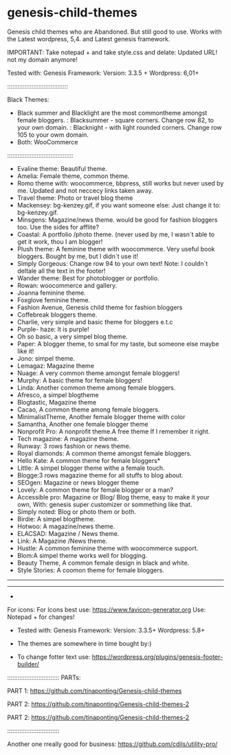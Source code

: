 # genesis-child-themes
Genesis child themes who are  Abandoned. But still good to use.
Works with the Latest wordpress, 5,4. and Latest genesis framework. 

IMPORTANT: Take notepad + and take style.css and delate: Updated URL! not my domain anymore!

Tested with: Genesis Framework: Version: 3.3.5 + Wordpress: 6,01+

:::::::::::::::::::::::::::::::::::

Black Themes:
* Black summer and Blacklight are the most commontheme amongst female bloggers.
: Blacksummer - square corners.
Change row 82, to your own domain.
: Blacknight - with light rounded corners.
Change row 105 to your owm domain.
* Both: WooCommerce

::::::::::::::::::::::::::::::::::::::

* Evaline theme:  Beautiful theme. 
* Amelia: Female theme, common theme.
* Romo theme with: woocommerce, bbpress, still works but never used by me. Updated and not neccecy links taken away.
* Travel theme: Photo or travel blog theme
* Mackensey: bg-kenzey.gif, if you want someone else: Just change it to: bg-kenzey.gif.
* Minsgens: Magazine/news theme. would be good for fashion bloggers too. Use the sides for afflite?
* Coastal: A portfolio /photo theme. (never used by me, I wasn´t able to get it work, thou I am blogger!
* Plush theme: A feminine theme with woocommerce. Very useful book bloggers. Bought by me, but I didn´t use it!
* Simply Gorgeous: Change row 94 to your own text! Note: I couldn`t deltale all the text in the footer!
* Wander theme: Best for photoblogger or portfolio.
* Rowan: woocommerce and gallery.
* Joanna feminine theme.
* Foxglove feminine theme.
* Fashion Avenue, Genesis child theme for fashion bloggers
* Coffebreak bloggers theme.
* Charlie, very simple and basic theme for bloggers e.t.c
* Purple- haze: It is purple!
* Oh so basic, a very simpel blog theme.
* Paper: A blogger theme, to smal for my taste, but someone else maybe like it!
* Jono: simpel theme.
* Lemagaz: Magazine theme
* Nuage:  A very common theme amongst female bloggers!
* Murphy:  A basic theme for female bloggers!
* Linda:  Another common theme among female bloggers.
* Afresco, a simpel blogtheme
* Blogtastic, Magazine theme
* Cacao, A common theme among female bloggers.
* MinimalistTheme, Another female blogger theme with color
* Samantha, Another one female blogger theme
* Nonprofit Pro: A nonprofit theme.A free theme If I remember it right.
* Tech magazine: A magazine theme.
* Runway: 3 rows fashion or news theme.
* Royal diamonds: A common theme amongst female bloggers.
* Hello Kate: A common theme for female bloggers*
* Little: A simpel blogger theme withe a female touch.
* Blogge:3 rows magazine theme for all stuffs to blog about.
* SEOgen: Magazine or news blogger theme
* Lovely: A common theme for female blogger or a man?
* Accessible pro: Magazine or Blog/ Blog theme, easy to make it your own, With: genesis super customizer or sommething like that.
* Simply noted: Blog or photo them or both.
* Birdie: A simpel blogtheme.
* Hotwoo: A magazine/news theme.
* ELACSAD: Magazine / News theme.
* Link: A Magazine /News theme.
* Hustle: A common feminine theme with woocommerce support.
* Blom:A simpel theme works well for blogging.
* Beauty  Theme, A common female design in black and white.
* Style Stories: A coomon theme for female bloggers.
------------------------------------------------------------
------------------------------------------------------------

*
For icons: For Icons best use: https://www.favicon-generator.org
Use: Notepad + for changes!

* Tested with:
Genesis Framework: Version: 3.3.5+
Wordpress: 5.8+

* The themes are somewhere in time bought by:)
* To change fotter text use: https://wordpress.org/plugins/genesis-footer-builder/


::::::::::::::::::::::::::::::
PARTs:

PART 1: https://github.com/tinaponting/Genesis-child-themes

PART 2: https://github.com/tinaponting/Genesis-child-themes-2

PART 2: https://github.com/tinaponting/Genesis-child-themes-2
 
::::::::::::::::::::::::::::::

Another one rreally good for business: https://github.com/cdils/utility-pro/
